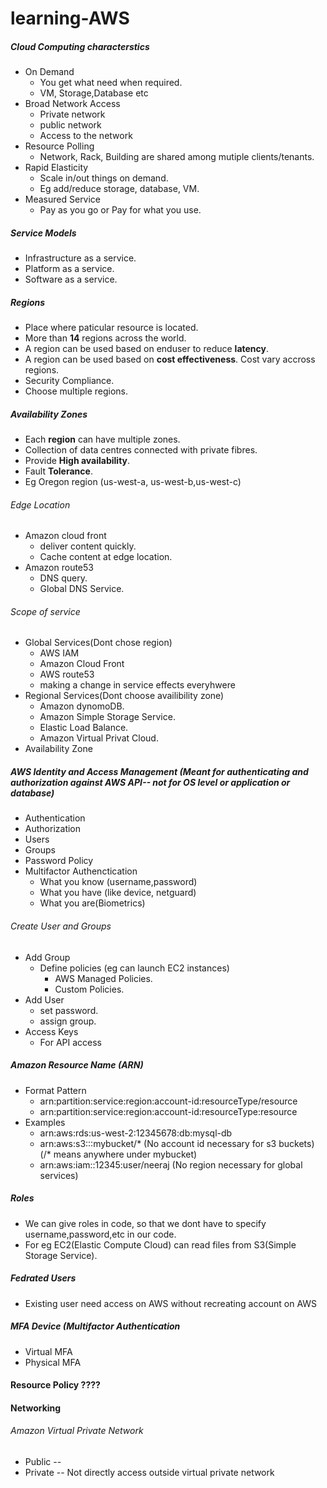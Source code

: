 # learning-AWS

##### Cloud Computing characterstics
* On Demand
  * You get what need when required.
  * VM, Storage,Database etc
* Broad Network Access
  * Private network
  * public network
  * Access to the network
* Resource Polling
  * Network, Rack, Building are shared among mutiple clients/tenants.
* Rapid Elasticity
  * Scale in/out things on demand.
  * Eg add/reduce storage, database, VM.
* Measured Service
  * Pay as you go or Pay for what you use.


##### Service Models
* Infrastructure as a service.  
* Platform as a service.
* Software as a service.

##### Regions
* Place where paticular resource is located.
* More than **14** regions across the world.
* A region can be used based on enduser to reduce **latency**.
* A region can be used based on **cost effectiveness**. Cost vary accross regions.
* Security Compliance.
* Choose multiple regions.

##### Availability Zones
* Each **region** can have multiple zones.
* Collection of data centres connected with private fibres.
* Provide **High availability**.
* Fault **Tolerance**.
* Eg Oregon region (us-west-a, us-west-b,us-west-c)

###### Edge Location
* Amazon cloud front
  * deliver content quickly.
  * Cache content at edge location.
* Amazon route53
  * DNS query.
  * Global DNS Service.
###### Scope of service
* Global Services(Dont chose region)
  * AWS IAM
  * Amazon Cloud Front
  * AWS route53
  * making a change in service effects everyhwere
* Regional Services(Dont choose availibility zone)
  * Amazon dynomoDB.
  * Amazon Simple Storage Service.
  * Elastic Load Balance.
  * Amazon Virtual Privat Cloud.
* Availability Zone


##### AWS **Identity and Access Management** (Meant for authenticating and authorization against AWS API-- not for OS level or application or database)
* Authentication
* Authorization
* Users
* Groups
* Password Policy
* Multifactor Authenctication
  * What you know (username,password)
  * What you have (like device, netguard)
  * What you are(Biometrics)
  
###### Create User and Groups
* Add Group
  * Define policies (eg can launch EC2 instances)
    * AWS Managed Policies.
    * Custom Policies.
* Add User
  * set password.
  * assign group.
* Access Keys 
  * For API access
##### Amazon Resource Name (ARN)
* Format Pattern
  * arn:partition:service:region:account-id:resourceType/resource
  * arn:partition:service:region:account-id:resourceType:resource
* Examples
  * arn:aws:rds:us-west-2:12345678:db:mysql-db
  * arn:aws:s3:::mybucket/*  (No account id necessary for s3 buckets) (/* means anywhere under mybucket)
  * arn:aws:iam::12345:user/neeraj (No region necessary for global services)
##### Roles
 * We can give roles in code, so that we dont have to specify username,password,etc in our code.
 * For eg EC2(Elastic Compute Cloud) can read files from S3(Simple Storage Service).
##### Fedrated Users
* Existing user need access on AWS without recreating account on AWS

##### MFA Device (Multifactor Authentication
* Virtual MFA
* Physical MFA
#### Resource Policy ????


#### Networking

###### Amazon Virtual Private Network
* Public --
* Private -- Not directly access outside virtual private network
